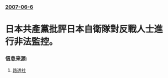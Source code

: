 ### [2007-06-6](/news/2007/06/6/index.md)

##### 
#  日本共產黨批評日本自衛隊對反戰人士進行非法監控。




### 信息来源:

1. [路透社](http://www.boston.com/news/world/asia/articles/2007/06/06/japans_military_watched_citizens_communist_party/)
